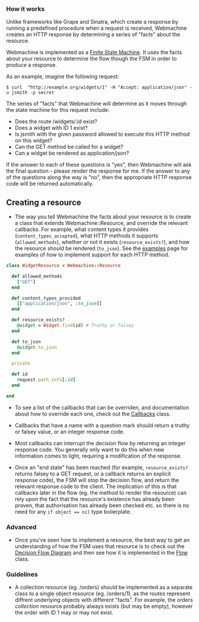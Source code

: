 ### How it works

Unlike frameworks like Grape and Sinatra, which create a response by running a predefined procedure when a request is received, Webmachine creates an HTTP response by determining a series of "facts" about the resource.

Webmachine is implemented as a [Finite State Machine][diagram]. It uses the facts about your resource to determine the flow though the FSM in order to produce a response.

As an example, imagine the following request:

    $ curl  "http://example.org/widgets/1" -H "Accept: application/json" -u jsmith -p secret

The series of "facts" that Webmachine will determine as it moves through the state machine for this request include:

  * Does the route /widgets/:id exist?
  * Does a widget with ID 1 exist?
  * Is jsmith with the given password allowed to execute this HTTP method on this widget?
  * Can the GET method be called for a widget?
  * Can a widget be rendered as application/json?

If the answer to each of these questions is "yes", then Webmachine will ask the final question - please render the response for me. If the answer to any of the questions along the way is "no", then the appropriate HTTP response code will be returned automatically.

## Creating a resource

* The way you tell Webmachine the facts about your resource is to create a class that extends Webmachine::Resource, and override the relevant callbacks. For example, what content types it provides (`content_types_accepted`), what HTTP methods it supports (`allowed_methods`), whether or not it exists (`resource_exists?`), and how the resource should be rendered (`to_json`). See the [examples][examples] page for examples of how to implement support for each HTTP method.

```ruby
class WidgetResource < Webmachine::Resource

  def allowed_methods
    ["GET"]
  end

  def content_types_provided
    [["application/json", :to_json]]
  end

  def resource_exists?
    @widget = Widget.find(id) # Truthy or falsey
  end

  def to_json
    @widget.to_json
  end

  private

  def id
    request.path_info[:id]
  end

end
```

* To see a list of the callbacks that can be overriden, and documentation about how to override each one, check out the [Callbacks][callbacks] class.

* Callbacks that have a name with a question mark should return a truthy or falsey value, or an integer response code.

* Most callbacks can interrupt the decision flow by returning an integer response code. You generally only want to do this when new information comes to light, requiring a modification of the response.

* Once an "end state" has been reached (for example, `resource_exists?` returns falsey to a GET request, or a callback returns an explicit response code), the FSM will stop the decision flow, and return the relevant response code to the client. The implication of this is that callbacks later in the flow (eg. the method to render the resource) can rely upon the fact that the resource's existence has already been proven, that authorisation has already been checked etc. so there is no need for any `if object == nil` type boilerplate.

### Advanced

* Once you've seen how to implement a resource, the best way to get an understanding of how the FSM uses that resource is to check out the [Decision Flow Diagram][diagram] and then see how it is implemented in the [Flow][flow] class.

### Guidelines

* A collection resource (eg. /orders) should be implemented as a separate class to a single object resource (eg. /orders/1), as the routes represent diffrent underlying objects with different "facts". For example, the orders _collection_ resource probably always exists (but may be empty), however the order with ID 1 may or may not exist.

[callbacks]: https://github.com/seancribbs/webmachine-ruby/blob/master/lib/webmachine/resource/callbacks.rb
[diagram]: http://webmachine.basho.com/images/http-headers-status-v3.png
[flow]: https://github.com/seancribbs/webmachine-ruby/blob/master/lib/webmachine/decision/flow.rb
[examples]: /documentation/examples.md
